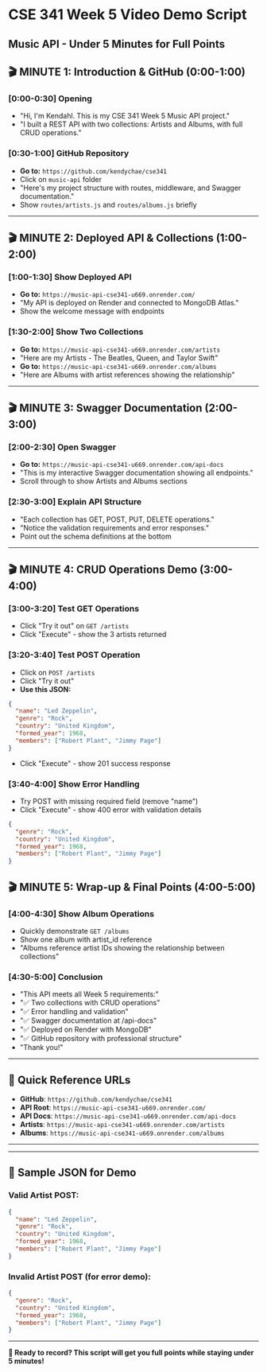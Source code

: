 # CSE 341 Week 5 Video Demo Script

## Music API - Under 5 Minutes for Full Points

## 🎬 **MINUTE 1: Introduction & GitHub (0:00-1:00)**

### **[0:00-0:30] Opening**

- "Hi, I'm Kendahl. This is my CSE 341 Week 5 Music API project."
- "I built a REST API with two collections: Artists and Albums, with full CRUD operations."

### **[0:30-1:00] GitHub Repository**

- **Go to:** `https://github.com/kendychae/cse341`
- Click on `music-api` folder
- "Here's my project structure with routes, middleware, and Swagger documentation."
- Show `routes/artists.js` and `routes/albums.js` briefly

---

## 🎬 **MINUTE 2: Deployed API & Collections (1:00-2:00)**

### **[1:00-1:30] Show Deployed API**

- **Go to:** `https://music-api-cse341-u669.onrender.com/`
- "My API is deployed on Render and connected to MongoDB Atlas."
- Show the welcome message with endpoints

### **[1:30-2:00] Show Two Collections**

- **Go to:** `https://music-api-cse341-u669.onrender.com/artists`
- "Here are my Artists - The Beatles, Queen, and Taylor Swift"
- **Go to:** `https://music-api-cse341-u669.onrender.com/albums`
- "Here are Albums with artist references showing the relationship"

---

## 🎬 **MINUTE 3: Swagger Documentation (2:00-3:00)**

### **[2:00-2:30] Open Swagger**

- **Go to:** `https://music-api-cse341-u669.onrender.com/api-docs`
- "This is my interactive Swagger documentation showing all endpoints."
- Scroll through to show Artists and Albums sections

### **[2:30-3:00] Explain API Structure**

- "Each collection has GET, POST, PUT, DELETE operations."
- "Notice the validation requirements and error responses."
- Point out the schema definitions at the bottom

---

## 🎬 **MINUTE 4: CRUD Operations Demo (3:00-4:00)**

### **[3:00-3:20] Test GET Operations**

- Click "Try it out" on `GET /artists`
- Click "Execute" - show the 3 artists returned

### **[3:20-3:40] Test POST Operation**

- Click on `POST /artists`
- Click "Try it out"
- **Use this JSON:**

```json
{
  "name": "Led Zeppelin",
  "genre": "Rock",
  "country": "United Kingdom",
  "formed_year": 1968,
  "members": ["Robert Plant", "Jimmy Page"]
}
```

- Click "Execute" - show 201 success response

### **[3:40-4:00] Show Error Handling**

- Try POST with missing required field (remove "name")
- Click "Execute" - show 400 error with validation details

```json
{
  "genre": "Rock",
  "country": "United Kingdom",
  "formed_year": 1968,
  "members": ["Robert Plant", "Jimmy Page"]
}
```

## 🎬 **MINUTE 5: Wrap-up & Final Points (4:00-5:00)**

### **[4:00-4:30] Show Album Operations**

- Quickly demonstrate `GET /albums`
- Show one album with artist_id reference
- "Albums reference artist IDs showing the relationship between collections"

### **[4:30-5:00] Conclusion**

- "This API meets all Week 5 requirements:"
- "✅ Two collections with CRUD operations"
- "✅ Error handling and validation"
- "✅ Swagger documentation at /api-docs"
- "✅ Deployed on Render with MongoDB"
- "✅ GitHub repository with professional structure"
- "Thank you!"

---

## 🚀 **Quick Reference URLs**

- **GitHub**: `https://github.com/kendychae/cse341`
- **API Root**: `https://music-api-cse341-u669.onrender.com/`
- **API Docs**: `https://music-api-cse341-u669.onrender.com/api-docs`
- **Artists**: `https://music-api-cse341-u669.onrender.com/artists`
- **Albums**: `https://music-api-cse341-u669.onrender.com/albums`

---

---

## 📝 **Sample JSON for Demo**

### **Valid Artist POST:**

```json
{
  "name": "Led Zeppelin",
  "genre": "Rock",
  "country": "United Kingdom",
  "formed_year": 1968,
  "members": ["Robert Plant", "Jimmy Page"]
}
```

### **Invalid Artist POST (for error demo):**

```json
{
  "genre": "Rock",
  "country": "United Kingdom",
  "formed_year": 1968,
  "members": ["Robert Plant", "Jimmy Page"]
}
```

---

**🎥 Ready to record? This script will get you full points while staying under 5 minutes!**
